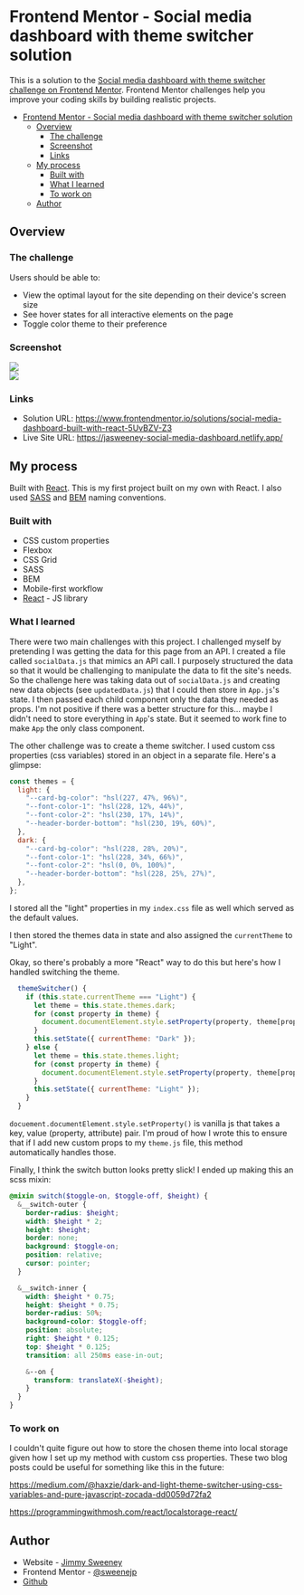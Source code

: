 # Frontend Mentor - Social media dashboard with theme switcher solution

This is a solution to the [Social media dashboard with theme switcher challenge on Frontend Mentor](https://www.frontendmentor.io/challenges/social-media-dashboard-with-theme-switcher-6oY8ozp_H). Frontend Mentor challenges help you improve your coding skills by building realistic projects.

- [Frontend Mentor - Social media dashboard with theme switcher solution](#frontend-mentor---social-media-dashboard-with-theme-switcher-solution)
  - [Overview](#overview)
    - [The challenge](#the-challenge)
    - [Screenshot](#screenshot)
    - [Links](#links)
  - [My process](#my-process)
    - [Built with](#built-with)
    - [What I learned](#what-i-learned)
    - [To work on](#to-work-on)
  - [Author](#author)

## Overview

### The challenge

Users should be able to:

- View the optimal layout for the site depending on their device's screen size
- See hover states for all interactive elements on the page
- Toggle color theme to their preference

### Screenshot

![](./screenshots/screenshot-desktop-light.png)
<br>
![](./screenshots/screenshot-mobile-dark.png)

### Links

- Solution URL: https://www.frontendmentor.io/solutions/social-media-dashboard-built-with-react-5UvBZV-Z3
- Live Site URL: https://jasweeney-social-media-dashboard.netlify.app/

## My process

Built with [React](https://reactjs.org). This is my first project built on my own with React. I also used [SASS](https://sass-lang.com/) and [BEM](http://getbem.com/) naming conventions.

### Built with

- CSS custom properties
- Flexbox
- CSS Grid
- SASS
- BEM
- Mobile-first workflow
- [React](https://reactjs.org/) - JS library

### What I learned

There were two main challenges with this project. I challenged myself by pretending I was getting the data for this page from an API. I created a file called `socialData.js` that mimics an API call. I purposely structured the data so that it would be challenging to manipulate the data to fit the site's needs. So the challenge here was taking data out of `socialData.js` and creating new data objects (see `updatedData.js`) that I could then store in `App.js`'s state. I then passed each child component only the data they needed as props. I'm not positive if there was a better structure for this... maybe I didn't need to store everything in `App`'s state. But it seemed to work fine to make `App` the only class component.

The other challenge was to create a theme switcher. I used custom css properties (css variables) stored in an object in a separate file. Here's a glimpse:

```js
const themes = {
  light: {
    "--card-bg-color": "hsl(227, 47%, 96%)",
    "--font-color-1": "hsl(228, 12%, 44%)",
    "--font-color-2": "hsl(230, 17%, 14%)",
    "--header-border-bottom": "hsl(230, 19%, 60%)",
  },
  dark: {
    "--card-bg-color": "hsl(228, 28%, 20%)",
    "--font-color-1": "hsl(228, 34%, 66%)",
    "--font-color-2": "hsl(0, 0%, 100%)",
    "--header-border-bottom": "hsl(228, 25%, 27%)",
  },
};
```

I stored all the "light" properties in my `index.css` file as well which served as the default values.

I then stored the themes data in state and also assigned the `currentTheme` to "Light".

Okay, so there's probably a more "React" way to do this but here's how I handled switching the theme.

```js
  themeSwitcher() {
    if (this.state.currentTheme === "Light") {
      let theme = this.state.themes.dark;
      for (const property in theme) {
        document.documentElement.style.setProperty(property, theme[property]);
      }
      this.setState({ currentTheme: "Dark" });
    } else {
      let theme = this.state.themes.light;
      for (const property in theme) {
        document.documentElement.style.setProperty(property, theme[property]);
      }
      this.setState({ currentTheme: "Light" });
    }
  }
```

`docuement.documentElement.style.setProperty()` is vanilla js that takes a key, value (property, attribute) pair. I'm proud of how I wrote this to ensure that if I add new custom props to my `theme.js` file, this method automatically handles those.

Finally, I think the switch button looks pretty slick! I ended up making this an scss mixin:

```scss
@mixin switch($toggle-on, $toggle-off, $height) {
  &__switch-outer {
    border-radius: $height;
    width: $height * 2;
    height: $height;
    border: none;
    background: $toggle-on;
    position: relative;
    cursor: pointer;
  }

  &__switch-inner {
    width: $height * 0.75;
    height: $height * 0.75;
    border-radius: 50%;
    background-color: $toggle-off;
    position: absolute;
    right: $height * 0.125;
    top: $height * 0.125;
    transition: all 250ms ease-in-out;

    &--on {
      transform: translateX(-$height);
    }
  }
}
```

### To work on

I couldn't quite figure out how to store the chosen theme into local storage given how I set up my method with custom css properties. These two blog posts could be useful for something like this in the future:

https://medium.com/@haxzie/dark-and-light-theme-switcher-using-css-variables-and-pure-javascript-zocada-dd0059d72fa2

https://programmingwithmosh.com/react/localstorage-react/

## Author

- Website - [Jimmy Sweeney](https://jimmysweeney.page/)
- Frontend Mentor - [@sweenejp](https://www.frontendmentor.io/profile/sweenejp)
- [Github](https://github.com/sweenejp)
